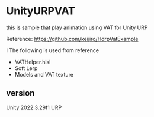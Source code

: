 # UnityURPVAT
this is sample that play animation using VAT for Unity URP

Reference: https://github.com/keijiro/HdrpVatExample

I The following is used from reference

* VATHelper.hlsl
* Soft Lerp
* Models and VAT texture

## version

Unity 2022.3.29f1 URP
